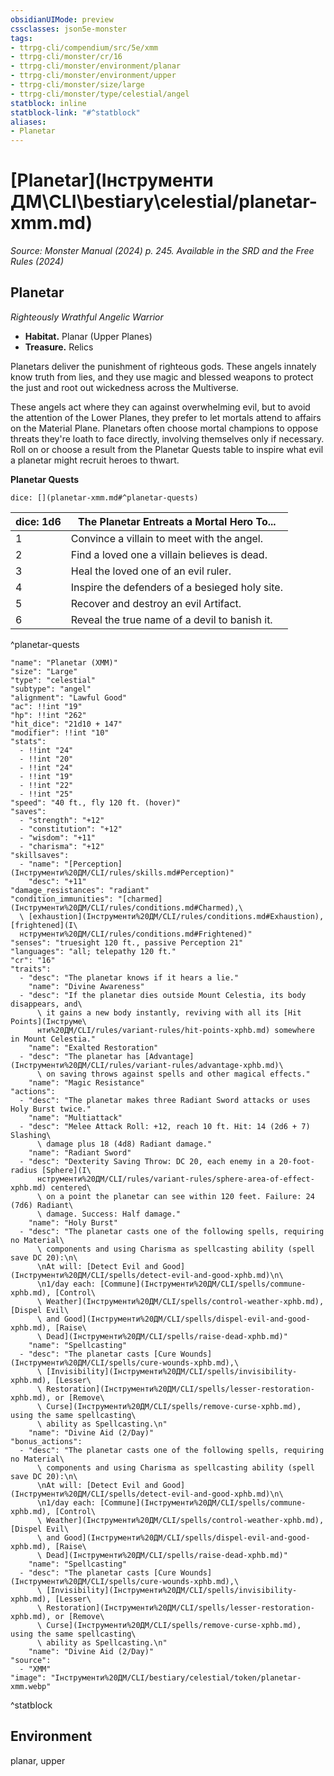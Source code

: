 ```yaml
---
obsidianUIMode: preview
cssclasses: json5e-monster
tags:
- ttrpg-cli/compendium/src/5e/xmm
- ttrpg-cli/monster/cr/16
- ttrpg-cli/monster/environment/planar
- ttrpg-cli/monster/environment/upper
- ttrpg-cli/monster/size/large
- ttrpg-cli/monster/type/celestial/angel
statblock: inline
statblock-link: "#^statblock"
aliases:
- Planetar
---
```

# [Planetar](Інструменти ДМ\CLI\bestiary\celestial/planetar-xmm.md)
*Source: Monster Manual (2024) p. 245. Available in the <span title='Systems Reference Document (5.2)'>SRD</span> and the Free Rules (2024)*  

## Planetar

*Righteously Wrathful Angelic Warrior*

- **Habitat.** Planar (Upper Planes)  
- **Treasure.** Relics  

Planetars deliver the punishment of righteous gods. These angels innately know truth from lies, and they use magic and blessed weapons to protect the just and root out wickedness across the Multiverse.

These angels act where they can against overwhelming evil, but to avoid the attention of the Lower Planes, they prefer to let mortals attend to affairs on the Material Plane. Planetars often choose mortal champions to oppose threats they're loath to face directly, involving themselves only if necessary. Roll on or choose a result from the Planetar Quests table to inspire what evil a planetar might recruit heroes to thwart.

**Planetar Quests**

`dice: [](planetar-xmm.md#^planetar-quests)`

| dice: 1d6 | The Planetar Entreats a Mortal Hero To... |
|-----------|-------------------------------------------|
| 1 | Convince a villain to meet with the angel. |
| 2 | Find a loved one a villain believes is dead. |
| 3 | Heal the loved one of an evil ruler. |
| 4 | Inspire the defenders of a besieged holy site. |
| 5 | Recover and destroy an evil Artifact. |
| 6 | Reveal the true name of a devil to banish it. |
^planetar-quests

```statblock
"name": "Planetar (XMM)"
"size": "Large"
"type": "celestial"
"subtype": "angel"
"alignment": "Lawful Good"
"ac": !!int "19"
"hp": !!int "262"
"hit_dice": "21d10 + 147"
"modifier": !!int "10"
"stats":
  - !!int "24"
  - !!int "20"
  - !!int "24"
  - !!int "19"
  - !!int "22"
  - !!int "25"
"speed": "40 ft., fly 120 ft. (hover)"
"saves":
  - "strength": "+12"
  - "constitution": "+12"
  - "wisdom": "+11"
  - "charisma": "+12"
"skillsaves":
  - "name": "[Perception](Інструменти%20ДМ/CLI/rules/skills.md#Perception)"
    "desc": "+11"
"damage_resistances": "radiant"
"condition_immunities": "[charmed](Інструменти%20ДМ/CLI/rules/conditions.md#Charmed),\
  \ [exhaustion](Інструменти%20ДМ/CLI/rules/conditions.md#Exhaustion), [frightened](І\
  нструменти%20ДМ/CLI/rules/conditions.md#Frightened)"
"senses": "truesight 120 ft., passive Perception 21"
"languages": "all; telepathy 120 ft."
"cr": "16"
"traits":
  - "desc": "The planetar knows if it hears a lie."
    "name": "Divine Awareness"
  - "desc": "If the planetar dies outside Mount Celestia, its body disappears, and\
      \ it gains a new body instantly, reviving with all its [Hit Points](Інструме\
      нти%20ДМ/CLI/rules/variant-rules/hit-points-xphb.md) somewhere in Mount Celestia."
    "name": "Exalted Restoration"
  - "desc": "The planetar has [Advantage](Інструменти%20ДМ/CLI/rules/variant-rules/advantage-xphb.md)\
      \ on saving throws against spells and other magical effects."
    "name": "Magic Resistance"
"actions":
  - "desc": "The planetar makes three Radiant Sword attacks or uses Holy Burst twice."
    "name": "Multiattack"
  - "desc": "Melee Attack Roll: +12, reach 10 ft. Hit: 14 (2d6 + 7) Slashing\
      \ damage plus 18 (4d8) Radiant damage."
    "name": "Radiant Sword"
  - "desc": "Dexterity Saving Throw: DC 20, each enemy in a 20-foot-radius [Sphere](І\
      нструменти%20ДМ/CLI/rules/variant-rules/sphere-area-of-effect-xphb.md) centered\
      \ on a point the planetar can see within 120 feet. Failure: 24 (7d6) Radiant\
      \ damage. Success: Half damage."
    "name": "Holy Burst"
  - "desc": "The planetar casts one of the following spells, requiring no Material\
      \ components and using Charisma as spellcasting ability (spell save DC 20):\n\
      \nAt will: [Detect Evil and Good](Інструменти%20ДМ/CLI/spells/detect-evil-and-good-xphb.md)\n\
      \n1/day each: [Commune](Інструменти%20ДМ/CLI/spells/commune-xphb.md), [Control\
      \ Weather](Інструменти%20ДМ/CLI/spells/control-weather-xphb.md), [Dispel Evil\
      \ and Good](Інструменти%20ДМ/CLI/spells/dispel-evil-and-good-xphb.md), [Raise\
      \ Dead](Інструменти%20ДМ/CLI/spells/raise-dead-xphb.md)"
    "name": "Spellcasting"
  - "desc": "The planetar casts [Cure Wounds](Інструменти%20ДМ/CLI/spells/cure-wounds-xphb.md),\
      \ [Invisibility](Інструменти%20ДМ/CLI/spells/invisibility-xphb.md), [Lesser\
      \ Restoration](Інструменти%20ДМ/CLI/spells/lesser-restoration-xphb.md), or [Remove\
      \ Curse](Інструменти%20ДМ/CLI/spells/remove-curse-xphb.md), using the same spellcasting\
      \ ability as Spellcasting.\n"
    "name": "Divine Aid (2/Day)"
"bonus_actions":
  - "desc": "The planetar casts one of the following spells, requiring no Material\
      \ components and using Charisma as spellcasting ability (spell save DC 20):\n\
      \nAt will: [Detect Evil and Good](Інструменти%20ДМ/CLI/spells/detect-evil-and-good-xphb.md)\n\
      \n1/day each: [Commune](Інструменти%20ДМ/CLI/spells/commune-xphb.md), [Control\
      \ Weather](Інструменти%20ДМ/CLI/spells/control-weather-xphb.md), [Dispel Evil\
      \ and Good](Інструменти%20ДМ/CLI/spells/dispel-evil-and-good-xphb.md), [Raise\
      \ Dead](Інструменти%20ДМ/CLI/spells/raise-dead-xphb.md)"
    "name": "Spellcasting"
  - "desc": "The planetar casts [Cure Wounds](Інструменти%20ДМ/CLI/spells/cure-wounds-xphb.md),\
      \ [Invisibility](Інструменти%20ДМ/CLI/spells/invisibility-xphb.md), [Lesser\
      \ Restoration](Інструменти%20ДМ/CLI/spells/lesser-restoration-xphb.md), or [Remove\
      \ Curse](Інструменти%20ДМ/CLI/spells/remove-curse-xphb.md), using the same spellcasting\
      \ ability as Spellcasting.\n"
    "name": "Divine Aid (2/Day)"
"source":
  - "XMM"
"image": "Інструменти%20ДМ/CLI/bestiary/celestial/token/planetar-xmm.webp"
```
^statblock

## Environment

planar, upper